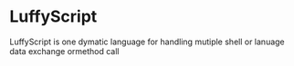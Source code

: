 # LuffyScript
LuffyScript is one dymatic language for handling mutiple shell or lanuage data exchange ormethod call

